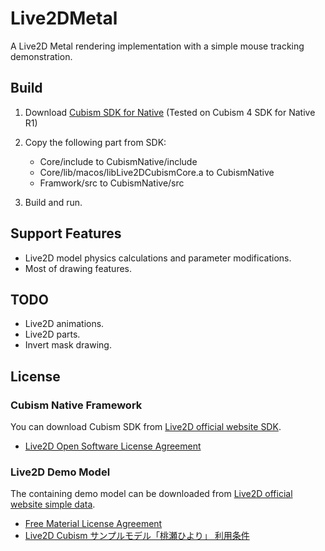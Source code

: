 #  Live2DMetal
A Live2D Metal rendering implementation with a simple mouse tracking demonstration.

## Build

1. Download [Cubism SDK for Native](https://www.live2d.com/download/cubism-sdk/download-native/) (Tested on Cubism 4 SDK for Native R1)
2. Copy the following part from SDK:

    * Core/include to CubismNative/include
    * Core/lib/macos/libLive2DCubismCore.a to CubismNative
    * Framwork/src to CubismNative/src

3. Build and run.

## Support Features
* Live2D model physics calculations and parameter modifications.
* Most of drawing features.

## TODO
* Live2D animations.
* Live2D parts.
* Invert mask drawing.

## License

### Cubism Native Framework

You can download Cubism SDK from [Live2D official website SDK](https://www.live2d.com/download/cubism-sdk/).

* [Live2D Open Software License Agreement](https://www.live2d.com/eula/live2d-open-software-license-agreement_en.html)

### Live2D Demo Model

The containing demo model can be downloaded from [Live2D official website simple data](https://www.live2d.com/download/sample-data/).

* [Free Material License Agreement](https://www.live2d.jp/en/terms/live2d-free-material-license-agreement/)
* [Live2D Cubism サンプルモデル「桃瀬ひより」 利用条件](http://bit.ly/l2dhiyori)